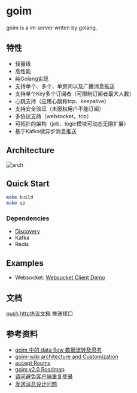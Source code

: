goim
==============

goim is a im server writen by golang.

## 特性
 * 轻量级
 * 高性能
 * 纯Golang实现
 * 支持单个、多个、单房间以及广播消息推送
 * 支持单个Key多个订阅者（可限制订阅者最大人数）
 * 心跳支持（应用心跳和tcp、keepalive）
 * 支持安全验证（未授权用户不能订阅）
 * 多协议支持（websocket，tcp）
 * 可拓扑的架构（job、logic模块可动态无限扩展）
 * 基于Kafka做异步消息推送
 
## Architecture
![arch](./docs/arch.png)

## Quick Start

```bash
make build
make up
```

### Dependencies

- [Discovery](https://github.com/bilibili/discovery)
- Kafka
- Redis


## Examples

- Websocket: [Websocket Client Demo](examples/javascript)

## 文档
[push http协议文档](docs/push.md) 推送接口

## 参考资料

- [goim 中的 data flow 数据流转及思考](https://juejin.im/post/5cd12fa16fb9a0320b40ec32)
- [goim-wiki architecture and Customization](https://github.com/Terry-Mao/goim/wiki/architecture-and-Customization)
- [accept Rooms](https://github.com/Terry-Mao/goim/issues/298)
- [goim v2.0 Roadmap](https://github.com/Terry-Mao/goim/issues/235)
- [请问避免客户端重复登录](https://github.com/Terry-Mao/goim/issues/210)
- [发送消息设计问题](https://github.com/Terry-Mao/goim/issues/185)
